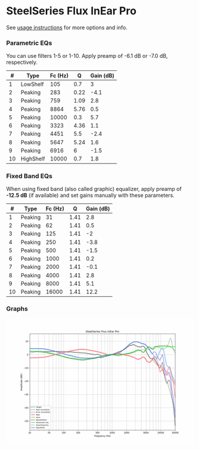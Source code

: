 # SteelSeries Flux InEar Pro
See [usage instructions](https://github.com/jaakkopasanen/AutoEq#usage) for more options and info.

### Parametric EQs
You can use filters 1-5 or 1-10. Apply preamp of -6.1 dB or -7.0 dB, respectively.

|   # | Type      |   Fc (Hz) |    Q |   Gain (dB) |
|-----|-----------|-----------|------|-------------|
|   1 | LowShelf  |       105 | 0.7  |         3   |
|   2 | Peaking   |       283 | 0.22 |        -4.1 |
|   3 | Peaking   |       759 | 1.09 |         2.8 |
|   4 | Peaking   |      8864 | 5.76 |         0.5 |
|   5 | Peaking   |     10000 | 0.3  |         5.7 |
|   6 | Peaking   |      3323 | 4.36 |         1.1 |
|   7 | Peaking   |      4451 | 5.5  |        -2.4 |
|   8 | Peaking   |      5647 | 5.24 |         1.6 |
|   9 | Peaking   |      6916 | 6    |        -1.5 |
|  10 | HighShelf |     10000 | 0.7  |         1.8 |

### Fixed Band EQs
When using fixed band (also called graphic) equalizer, apply preamp of **-12.5 dB** (if available) and set gains manually with these parameters.

|   # | Type    |   Fc (Hz) |    Q |   Gain (dB) |
|-----|---------|-----------|------|-------------|
|   1 | Peaking |        31 | 1.41 |         2.8 |
|   2 | Peaking |        62 | 1.41 |         0.5 |
|   3 | Peaking |       125 | 1.41 |        -2   |
|   4 | Peaking |       250 | 1.41 |        -3.8 |
|   5 | Peaking |       500 | 1.41 |        -1.5 |
|   6 | Peaking |      1000 | 1.41 |         0.2 |
|   7 | Peaking |      2000 | 1.41 |        -0.1 |
|   8 | Peaking |      4000 | 1.41 |         2.8 |
|   9 | Peaking |      8000 | 1.41 |         5.1 |
|  10 | Peaking |     16000 | 1.41 |        12.2 |

### Graphs
![](./SteelSeries%20Flux%20InEar%20Pro.png)
